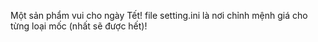 Một sản phẩm vui cho ngày Tết!
file setting.ini là nơi chỉnh mệnh giá cho từng loại mốc (nhất sẽ được hết)!
